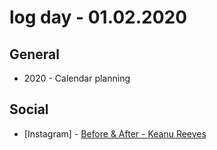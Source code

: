 # log day - 01.02.2020

## General

- 2020 - Calendar planning

## Social

- \[Instagram\] - [Before & After - Keanu Reeves](https://www.instagram.com/p/B61LAU4hoPs/)

